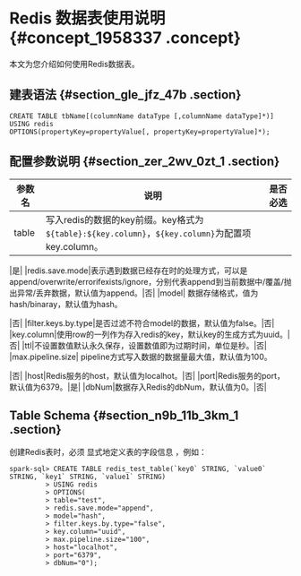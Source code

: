 # Redis 数据表使用说明 {#concept_1958337 .concept}

本文为您介绍如何使用Redis数据表。

## 建表语法 {#section_gle_jfz_47b .section}

``` {#codeblock_wjc_e13_trk}
CREATE TABLE tbName[(columnName dataType [,columnName dataType]*)]
USING redis
OPTIONS(propertyKey=propertyValue[, propertyKey=propertyValue]*);
```

## 配置参数说明 {#section_zer_2wv_0zt_1 .section}

|参数名|说明|是否必选|
|---|--|----|
|table| 写入redis的数据的key前缀。key格式为`${table}:${key.column}`，`${key.column}`为配置项key.column。

 |是|
|redis.save.mode|表示遇到数据已经存在时的处理方式，可以是append/overwrite/errorifexists/ignore，分别代表append到当前数据中/覆盖/抛出异常/丢弃数据，默认值为append。|否|
|model| 数据存储格式，值为hash/binaray，默认值为hash。

 |否|
|filter.keys.by.type|是否过滤不符合model的数据，默认值为false。|否|
|key.column|使用row的一列作为存入redis的key，默认key的生成方式为uuid。|否|
|ttl|不设置数值默认永久保存，设置数值即为过期时间，单位是秒。|否|
|max.pipeline.size| pipeline方式写入数据的数据量最大值，默认值为100。

 |否|
|host|Redis服务的host，默认值为localhot。|否|
|port|Redis服务的port，默认值为6379。|是|
|dbNum|数据存入Redis的dbNum，默认值为0。|否|

## Table Schema {#section_n9b_11b_3km_1 .section}

创建Redis表时，必须 显式地定义表的字段信息 ，例如：

``` {#codeblock_ly5_005_3d2}
spark-sql> CREATE TABLE redis_test_table(`key0` STRING, `value0` STRING, `key1` STRING, `value1` STRING)
         > USING redis
         > OPTIONS(
         > table="test",
         > redis.save.mode="append",
         > model="hash",
         > filter.keys.by.type="false",
         > key.column="uuid",
         > max.pipeline.size="100",
         > host="localhot",
         > port="6379",
         > dbNum="0");

			
```

